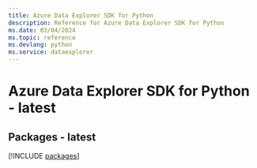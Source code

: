 ```yaml
---
title: Azure Data Explorer SDK for Python
description: Reference for Azure Data Explorer SDK for Python
ms.date: 03/04/2024
ms.topic: reference
ms.devlang: python
ms.service: dataexplorer
---
```

# Azure Data Explorer SDK for Python - latest
## Packages - latest
[!INCLUDE [packages](data-explorer-index.md)]
